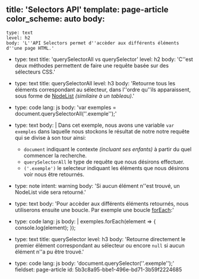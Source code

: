 title: 'Selectors API'
template: page-article
color_scheme: auto
body:
  -
    type: text
    level: h2
    body: 'L''API Selectors permet d''accèder aux différents éléments d''une page HTML.'
  -
    type: text
    title: 'querySelectorAll vs querySelector'
    level: h2
    body: 'C''est deux méthodes permettent de faire une requête basée sur des sélecteurs CSS.'
  -
    type: text
    title: querySelectorAll
    level: h3
    body: 'Retourne tous les éléments correspondant au sélecteur, dans l''ordre qu''ils apparaissent, sous forme de [NodeList](https://developer.mozilla.org/fr/docs/Web/API/NodeList) _(similaire à un tableau)_.'
  -
    type: code
    lang: js
    body: 'var exemples = document.querySelectorAll(''.exemple'');'
  -
    type: text
    body: |
      Dans cet exemple, nous avons une variable `var exemples` dans laquelle nous stockons le résultat de notre notre requête qui se divise à son tour ainsi: 
      
      - `document` indiquant le contexte _(incluant ses enfants)_ à partir du quel commencer la recherche. 
      - `querySelectorAll` le type de requête que nous désirons effectuer.
      - `('.exemple')` le selecteur indiquant les éléments que nous désirons voir nous être retournés.
  -
    type: note
    intent: warning
    body: 'Si aucun élément n''est trouvé, un NodeList vide sera retourné.'
  -
    type: text
    body: 'Pour accèder aux différents éléments retournés, nous utiliserons ensuite une boucle. Par exemple une boucle [forEach](https://developer.mozilla.org/fr/docs/Web/JavaScript/Reference/Objets_globaux/Array/forEach):'
  -
    type: code
    lang: js
    body: |
      exemples.forEach(element => {
        console.log(element);
      });
  -
    type: text
    title: querySelector
    level: h3
    body: 'Retourne directement le premier élément correspondant au sélecteur ou encore `null` si aucun élément n''a pu être trouvé.'
  -
    type: code
    lang: js
    body: 'document.querySelector(''.exemple'');'
fieldset: page-article
id: 5b3c8a95-bbe1-496e-bd71-3b59f2224685
